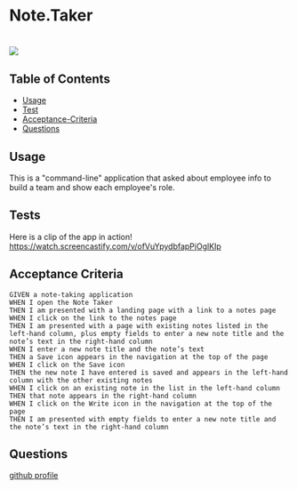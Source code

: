 # Note.Taker

# 
  
[<img src="https://img.shields.io/badge/license-MIT-COLOR.svg?logo=LOGO">](<https://opensource.org/licenses/MIT>)

## Table of Contents 
- [Usage](#usage)
- [Test](#tests)
- [Acceptance-Criteria](#acceptance-criteria)
- [Questions](#questions)

## Usage

This is a "command-line" application that asked about employee info to build a team and show each employee's role.

## Tests

Here is a clip of the app in action!
https://watch.screencastify.com/v/ofVuYpydbfapPjOglKIp

## Acceptance Criteria
```
GIVEN a note-taking application
WHEN I open the Note Taker
THEN I am presented with a landing page with a link to a notes page
WHEN I click on the link to the notes page
THEN I am presented with a page with existing notes listed in the left-hand column, plus empty fields to enter a new note title and the note’s text in the right-hand column
WHEN I enter a new note title and the note’s text
THEN a Save icon appears in the navigation at the top of the page
WHEN I click on the Save icon
THEN the new note I have entered is saved and appears in the left-hand column with the other existing notes
WHEN I click on an existing note in the list in the left-hand column
THEN that note appears in the right-hand column
WHEN I click on the Write icon in the navigation at the top of the page
THEN I am presented with empty fields to enter a new note title and the note’s text in the right-hand column
```

## Questions
<a href="https://github.com/bertokeys1">github profile</a>


